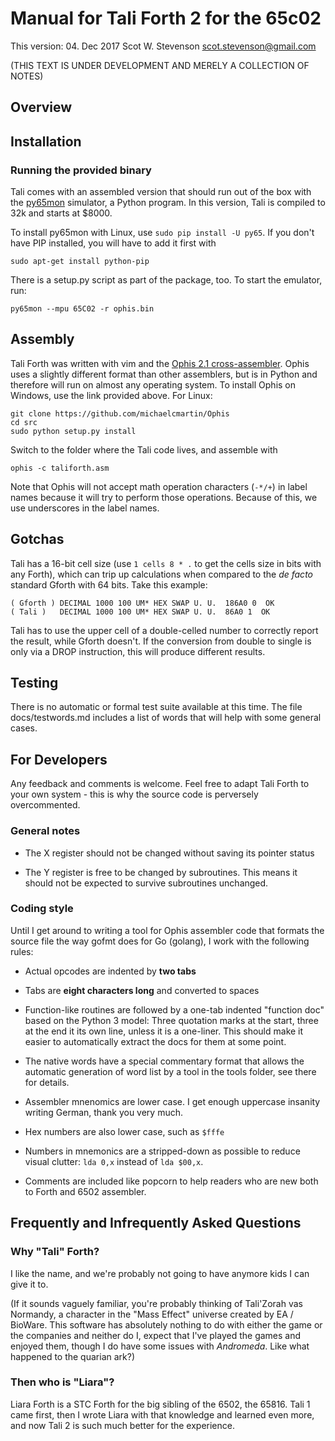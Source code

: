 # Manual for Tali Forth 2 for the 65c02 
This version: 04. Dec 2017
Scot W. Stevenson <scot.stevenson@gmail.com> 

(THIS TEXT IS UNDER DEVELOPMENT AND MERELY A COLLECTION OF NOTES)

## Overview


## Installation


### Running the provided binary

Tali comes with an assembled version that should run out of the box with the
[py65mon](https://github.com/mnaberez/py65) simulator, a Python program. In this
version, Tali is compiled to 32k and starts at $8000. 

To install py65mon with Linux, use `sudo pip install -U py65`. If you don't 
have PIP installed, you will have to add it first with
```
sudo apt-get install python-pip
```
There is a setup.py script as part of the package, too. To start the emulator,
run:
```
py65mon --mpu 65C02 -r ophis.bin
```

## Assembly

Tali Forth was written with vim and the [Ophis 2.1
cross-assembler](http://michaelcmartin.github.io/Ophis/). Ophis uses a slightly
different format than other assemblers, but is in Python and therefore will run
on almost any operating system. To install Ophis on Windows, use the link
provided above. For Linux:

```
git clone https://github.com/michaelcmartin/Ophis
cd src
sudo python setup.py install
```

Switch to the folder where the Tali code lives, and assemble with

```
ophis -c taliforth.asm
```

Note that Ophis will not accept math operation characters (`-*/+`) in label
names because it will try to perform those operations. Because of this, 
we use underscores in the label names.


## Gotchas

Tali has a 16-bit cell size (use `1 cells 8 * .` to get the cells size in bits
with any Forth), which can trip up calculations when compared to the _de facto_
standard Gforth with 64 bits. Take this example:
```
( Gforth ) DECIMAL 1000 100 UM* HEX SWAP U. U.  186A0 0  OK
( Tali )   DECIMAL 1000 100 UM* HEX SWAP U. U.  86A0 1  OK
```
Tali has to use the upper cell of a double-celled number to correctly report the
result, while Gforth doesn't. If the conversion from double to single is only
via a DROP instruction, this will produce different results.


## Testing

There is no automatic or formal test suite available at this time. The file
docs/testwords.md includes a list of words that will help with some general
cases.


## For Developers 

Any feedback and comments is welcome. Feel free to adapt Tali Forth to your own
system - this is why the source code is perversely overcommented. 


### General notes

- The X register should not be changed without saving its pointer status

- The Y register is free to be changed by subroutines. This means it should not
  be expected to survive subroutines unchanged.


### Coding style

Until I get around to writing a tool for Ophis assembler code that formats the
source file the way gofmt does for Go (golang), I work with the following rules:

- Actual opcodes are indented by **two tabs**

- Tabs are **eight characters long** and converted to spaces

- Function-like routines are followed by a one-tab indented "function doc" based
  on the Python 3 model: Three quotation marks at the start, three at the end it
  its own line, unless it is a one-liner. This should make it easier to
  automatically extract the docs for them at some point.

- The native words have a special commentary format that allows the automatic
  generation of word list by a tool in the tools folder, see there for details.

- Assembler mnenomics are lower case. I get enough uppercase insanity writing
  German, thank you very much.

- Hex numbers are also lower case, such as `$fffe`

- Numbers in mnemonics are a stripped-down as possible to reduce visual clutter:
  `lda 0,x` instead of `lda $00,x`. 

- Comments are included like popcorn to help readers who are new both to Forth
  and 6502 assembler.


## Frequently and Infrequently Asked Questions

### Why "Tali" Forth?

I like the name, and we're probably not going to have anymore kids I can give it
to.

(If it sounds vaguely familiar, you're probably thinking of Tali'Zorah vas
Normandy, a character in the "Mass Effect" universe created by EA / BioWare.
This software has absolutely nothing to do with either the game or the companies
and neither do I, expect that I've played the games and enjoyed them, though I
do have some issues with _Andromeda_. Like what happened to the quarian ark?)


### Then who is "Liara"?

Liara Forth is a STC Forth for the big sibling of the 6502, the 65816. Tali 1
came first, then I wrote Liara with that knowledge and learned even more, and
now Tali 2 is such much better for the experience.

